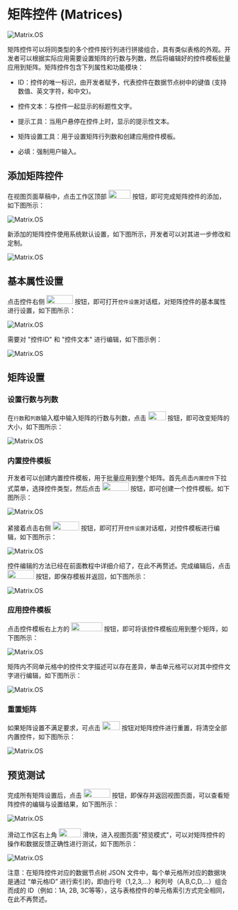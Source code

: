 # 矩阵控件 (Matrices)

![Matrix.OS](../../../../../media/os/tools/modelview/showmatrix.gif "矩阵控件")

矩阵控件可以将同类型的多个控件按行列进行拼接组合，具有类似表格的外观。开发者可以根据实际应用需要设置矩阵的行数与列数，然后将编辑好的控件模板批量应用到矩阵。矩阵控件包含下列属性和功能模块：

* ID：控件的唯一标识，由开发者赋予，代表控件在数据节点树中的键值 (支持数值、英文字符，和中文)。

* 控件文本：与控件一起显示的标题性文字。

* 提示工具：当用户悬停在控件上时，显示的提示性文本。

* 矩阵设置工具：用于设置矩阵行列数和创建应用控件模板。

* 必填：强制用户输入。

## 添加矩阵控件

在视图页面草稿中，点击工作区顶部 <img src="./././././media/logo/controlmatrix.png" width="50" height="20"> 按钮，即可完成矩阵控件的添加，如下图所示：

![Matrix.OS](../../../../../media/os/tools/modelview/addmatrix.gif "添加矩阵控件")

新添加的矩阵控件使用系统默认设置，如下图所示，开发者可以对其进一步修改和定制。

![Matrix.OS](../../../../../media/os/tools/modelview/addmatrix.png "矩阵控件默认设置")

## 基本属性设置

点击控件右侧 <img src="./././././media/logo/editcontrol.png" width="60" height="20"> 按钮，即可打开`控件设置`对话框，对矩阵控件的基本属性进行设置，如下图所示：

![Matrix.OS](../../../../../media/os/tools/modelview/editmatrix1.gif "编辑矩阵控件 - 打开控件设置对话框")

需要对 "控件ID" 和 "控件文本" 进行编辑，如下图示例：

![Matrix.OS](../../../../../media/os/tools/modelview/editmatrix2.gif "编辑矩阵控件 - 控件ID与文本编辑")

## 矩阵设置

### 设置行数与列数

在`行数`和`列数`输入框中输入矩阵的行数与列数，点击 <img src="./././././media/logo/updatematrix.png" width="40" height="20"> 按钮，即可改变矩阵的大小，如下图所示：

![Matrix.OS](../../../../../media/os/tools/modelview/changematrix.gif "设置行数与列数")

### 内置控件模板

开发者可以创建内置控件模板，用于批量应用到整个矩阵。首先点击`内置控件`下拉式菜单，选择控件类型，然后点击 <img src="./././././media/logo/addsubcontrol.png" width="60" height="20"> 按钮，即可创建一个控件模板。如下图所示：

![Matrix.OS](../../../../../media/os/tools/modelview/addmodelcontrol1.gif "创建控件模板")

紧接着点击右侧 <img src="./././././media/logo/editcontrol.png" width="60" height="20"> 按钮，即可打开`控件设置`对话框，对控件模板进行编辑，如下图所示：

![Matrix.OS](../../../../../media/os/tools/modelview/addmodelcontrol2.gif "编辑控件模板")

控件编辑的方法已经在前面教程中详细介绍了，在此不再赘述。完成编辑后，点击 <img src="./././././media/logo/saveclose.png" width="60" height="20"> 按钮，即保存模板并返回，如下图所示：

![Matrix.OS](../../../../../media/os/tools/modelview/addmodelcontrol3.gif "保存控件模板")

### 应用控件模板

点击控件模板右上方的 <img src="./././././media/logo/applytomatrix.png" width="70" height="20"> 按钮，即可将该控件模板应用到整个矩阵，如下图所示：

![Matrix.OS](../../../../../media/os/tools/modelview/applymodelcontrol.gif "添加控件模板到矩阵")

矩阵内不同单元格中的控件文字描述可以存在差异，单击单元格可以对其中控件文字进行编辑，如下图所示：

![Matrix.OS](../../../../../media/os/tools/modelview/editcelltext.gif "编辑单元格控件文字")

### 重置矩阵

如果矩阵设置不满足要求，可点击 <img src="./././././media/logo/resettable.png" width="40" height="20"> 按钮对矩阵控件进行重置，将清空全部内置控件，如下图所示：

![Matrix.OS](../../../../../media/os/tools/modelview/resetmatrix.gif "重置矩阵")

## 预览测试

完成所有矩阵设置后，点击 <img src="./././././media/logo/saveclose.png" width="60" height="20"> 按钮，即保存并返回视图页面，可以查看矩阵控件的编辑与设置结果，如下图所示：

![Matrix.OS](../../../../../media/os/tools/modelview/matrixdone.gif "保存矩阵设置返回视图页面")

滑动工作区右上角 <img src="./././././media/logo/previewmv.png" width="50" height="20"> 滑块，进入视图页面"预览模式"，可以对矩阵控件的操作和数据反馈正确性进行测试，如下图所示：

![Matrix.OS](../../../../../media/os/tools/modelview/testmatrix.gif "测试矩阵控件")

注意：在矩阵控件对应的数据节点树 JSON 文件中，每个单元格所对应的数据块是通过 “单元格ID” 进行索引的，即由行号（1,2,3,...）和列号（A,B,C,D,...）组合而成的 ID（例如：1A, 2B, 3C等等），这与表格控件的单元格索引方式完全相同，在此不再赘述。